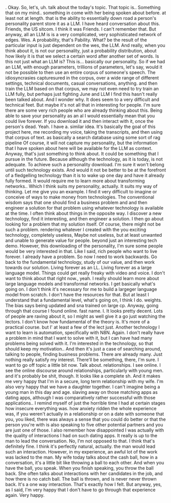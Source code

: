 . Okay. So, let's, uh. talk about the today's topic. That topic is.. Something that on my mind.. something in come with her being spoken about before. at least not at length. that is the ability to essentially down road a person's personality parent store it as a LLM. I have heard conversation about this. Friends, the US sitcom. I think it was Friends. I can't remember that. But anyway, all an LLM is is a very complicated, very sophisticated network of edges. Wes. A probability, that's Pability. What? be the result of the particular input is just dependent on the wes, the LLM. And really, when you think about it, is not our personality, just a probability distribution, about how likely it is that we select a certain word after another set of words. Is this not just what an LLM is? This is... basically our personality. So if we had an LLM, with enough parameters, trillions of parameters, let's say, would it not be possible to then use an entire corpus of someone's speech. The idiosyncrasies capturesured in the corpus, over a wide range of different settings, technical documents, casual conversations, anything. and then train the LLM based on that corpus, we may not even need to try train an LLM fully, but perhaps just fighting June and LLM I find this hasn't really been talked about. And I wonder why. It does seem to a very difficult and technical feet. But maybe it's not all that in interesting for people. I'm sure there are some very rich people who are already thinking about this. Being able to save your personality as an al I would essentially mean that you could live forever. If you download it and then interact with it, once the person's dead. Yeah. I have a. similar idea. It's basically the goal of this project here, me recording my voice, taking the transcripts, and then using that corpus of text. as basically a search database using some sort of rag pipeline Of course, it will not capture my personality, but the information that I have spoken about here will be available for the LLM as context. Anyway, that's just something to think about. It could be something that I pursue in the future. Because although the technology, as it is today, is not adequate. To achieve such a personality download. I'm sure it won't belong until such technology exists. And would it not be better to be at the forefront of a fledgelling technology than it is to wake up one day and have it already fully formed. It would require me to learn more about transforming networks.. Which I think suits my personality, actually. It suits my way of thinking. Let me give you an example. I find it very difficult to imagine or conceive of ways to make money from technologies. The conventional wisdom says that one should find a business problem and and then engineer a solution for that problem using whatever technology is available at the time. I often think about things in the opposite way. I discover a new technology, find it interesting, and then engineer a solution. I then go about looking for a problem that my solution itself. Of course, there might not be such a problem. rendering whatever I created with the you exciting technology, completely useless, Maybe not useless, but at least unwanted and unable to generate value for people. beyond just an interesting tech demo. However, this downloading of the personality, I'm sure some people would be very interested in that. Like I said, rich people who want to live forever. I already have a problem. So now I need to work backwards. Go back to the fundamental technology, study of our value, and then work towards our solution. Living forever as an LL. Living forever as a large language model. Things could get really freaky with video and voice. I don't want to think about that right now., yeah. I really should learn more about large language models and transformal networks. I get basically what's going on. I don't think it's necessary for me to build a largeger language model from scratch. I don't have the resources for that. But at least I understand that a fundamental level, what's going on, I think I do. weights. The bias says being updated and sna trained on large cp. Anyway, going through that course I found online. fast name. I. It looks pretty decent. Lots of people are raving about it, so I might as well give it a go just watching the lectors. I don't know how fundamental of the theory is. It's more of a practical course. but I' at least a few of the lect just. Another technology I want to learn is automation, specifically with N8N. Again. I don't really have a problem in mind that I want to solve with it, but I can have had many problems being solved with it. I'm interested in the technology, so that should keep my motivation.. And then it's just a case of searching around, talking to people, finding business problems. There are already many. Just nothing really satisfy my interest. There'll be something, there, I'm sure. I want to go off topic a little bit now. Talk about. relationships. I see online. I see the online discourse around relationships, particularly with young men. and it's probably be shit, though. It looks like a complete sh. And it makes me very happy that I'm in a secure, long term relationship with my wife. I'm also very happy that we have a daughter together. I can't imagine being a young man in this day and age. slaving away on those matching apps as dating apps, although I was comparatively rather successful with those applications.. I remind myself of just the horrible time I had at certain stages how insecure everything was. how anxiety ridden the whole experience was, if you weren't actually in a relationship or on a date with someone that you, you liked, there was always a sense that you could do better or that the person you're with is also speaking to five other potential partners and you are just one of those. I also remember how disappointed I was actually with the quality of interactions I had on such dating apps. It really is up to the man to lead the conversation. No, I'm not opposed to that. I think that's definitely fine. I think it's perfectly natural, actually. the man would lead such an interaction. However, in my experience, an awful lot of the work was lacked to the man. My wife today talks about the cash ball, how in a conversation, it's a little bit like throwing a ball to each other. And when you have the ball, you speak. When you finish speaking, you throw the ball back. She often talks about interactions with her candidates in the job, and how there is no catch ball. The ball is thrown, and is never never thrown back. It's a one way interaction. That's exactly how I felt. But anyway, yes, as I said, I'm very happy that I don't have to go through that experience again. Very happy.
